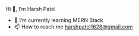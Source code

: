 Hi 👋, I’m Harsh Patel
- 🌱 I’m currently learning MERN Stack
- 📫 How to reach me harshpatel1628@gmail.com

<!---
harshp281/harshp281 is a ✨ special ✨ repository because its `README.md` (this file) appears on your GitHub profile.
You can click the Preview link to take a look at your changes.
--->
